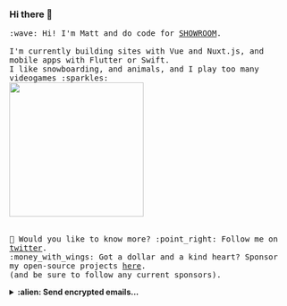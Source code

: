 ### Hi there 👋

<p>
<!--   <img src="https://user-images.githubusercontent.com/5679180/79618120-0daffb80-80be-11ea-819e-d2b0fa904d07.gif" width="27px"> -->
<!--   <br><br> -->
  <samp>
    :wave: Hi! I'm Matt and do code for <a href="https://www.showroom-live.com">SHOWROOM</a>.
    <br><br>I'm currently building sites with Vue and Nuxt.js, and mobile apps with Flutter or Swift.
    <br> I like snowboarding, and animals, and I play too many videogames :sparkles:<br>
    <!-- <img src="https://i.imgur.com/kdKhgx6.gif" width="240px" align="center"> -->
    <img src="https://i.imgur.com/vP0qxPQ.gif" width="240px" align="center"><br>
    <br><br>🦜 Would you like to know more? :point_right: Follow me on <a href="https://twitter.com/mattwestcott">twitter</a>.
    <br>:money_with_wings: Got a dollar and a kind heart? Sponsor my open-source projects <a href="https://github.com/sponsors/mattwestcott">here</a>.<br>
    (and be sure to follow any current sponsors).
  </samp>
</p>

<details>
  <summary><b>:alien: Send encrypted emails...</b></summary>
  <p>
  ... to github.lm88y@dralias.com

    -----BEGIN PGP PUBLIC KEY BLOCK-----
    Version: OpenPGP.js v4.10.10
    Comment: https://openpgpjs.org

    xjMEXMKEPRYJKwYBBAHaRw8BAQdAmY4Ux/1rjux3OqIgdaAA2UspUXQX2mS5
    GLh4mhjusbfNOyJtYXR0d2VzdGNvdHRAcHJvdG9ubWFpbC5jb20iIDxtYXR0
    d2VzdGNvdHRAcHJvdG9ubWFpbC5jb20+wncEEBYKAB8FAlzChD0GCwkHCAMC
    BBUICgIDFgIBAhkBAhsDAh4BAAoJEL6Xyt7AxZnIP9gBAMNN/bz/U6b38s7T
    Y6GdrZZ8YonuPiXzXs0Sh4bjdaqqAQD2A6eaf/9iPk4I7OuDIiTC2quL89ra
    0iyZSa5dT17VDM44BFzChD0SCisGAQQBl1UBBQEBB0B880K42AENmWjwPut1
    11OxKDV5qvnPS2cHnKmqsbmBdQMBCAfCYQQYFggACQUCXMKEPQIbDAAKCRC+
    l8rewMWZyBznAP0cR7AzBJRp2f4+v1WWREbHQtLw+yTigfBpeIlW0OEFawD/
    a89mVNO4R9SPEL6CToSAFOHhJa+gYgAWwS6TKcCr+AU=
    =ETtK
    -----END PGP PUBLIC KEY BLOCK-----
   </p>
</details>
